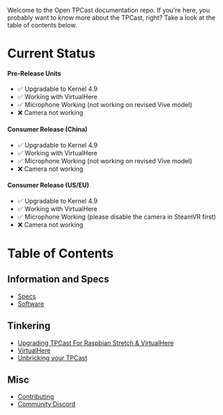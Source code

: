 Welcome to the Open TPCast documentation repo. If you're here, you probably want to know more about the TPCast, right? Take a look at the table of contents below.

# Current Status

#### Pre-Release Units
- :white_check_mark: Upgradable to Kernel 4.9
- :white_check_mark: Working with VirtualHere
- :white_check_mark: Microphone Working (not working on revised Vive model)
- :x: Camera not working

#### Consumer Release (China)
- :white_check_mark: Upgradable to Kernel 4.9
- :white_check_mark: Working with VirtualHere
- :white_check_mark: Microphone Working (not working on revised Vive model)
- :x: Camera not working

#### Consumer Release (US/EU)
- :white_check_mark: Upgradable to Kernel 4.9
- :white_check_mark: Working with VirtualHere
- :white_check_mark: Microphone Working (please disable the camera in SteamVR first)
- :x: Camera not working

# Table of Contents

## Information and Specs

- [Specs](SPECS.md)
- [Software](SOFTWARE.md)

## Tinkering

- [Upgrading TPCast For Raspbian Stretch & VirtualHere](guides/UPGRADE.md)
- [VirtualHere](guides/VIRTUALHERE.md)
- [Unbricking your TPCast](guides/UNBRICKING.md)

## Misc

- [Contributing](CONTRIBUTING.md)
- [Community Discord](https://discord.gg/kAbqRGC)
